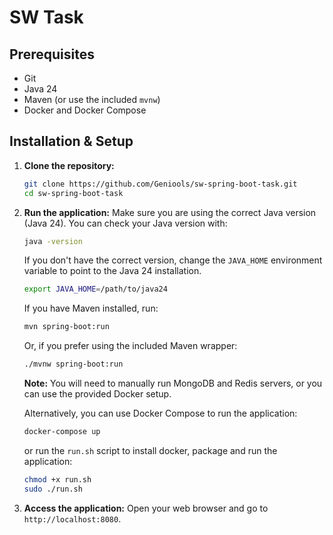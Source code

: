 # SW Task

## Prerequisites

- Git
- Java 24
- Maven (or use the included `mvnw`)
- Docker and Docker Compose

## Installation & Setup

1. **Clone the repository:**
   ```bash
   git clone https://github.com/Geniools/sw-spring-boot-task.git
   cd sw-spring-boot-task

2. **Run the application:**
   Make sure you are using the correct Java version (Java 24). You can check your Java version with:
    ```bash
    java -version
    ```
   If you don't have the correct version, change the `JAVA_HOME` environment variable to point to the Java 24
   installation.

    ```bash
    export JAVA_HOME=/path/to/java24
    ```

   If you have Maven installed, run:

    ```bash
    mvn spring-boot:run
    ```

   Or, if you prefer using the included Maven wrapper:

    ```bash
    ./mvnw spring-boot:run
    ```
   **Note:** You will need to manually run MongoDB and Redis servers, or you can use the provided Docker setup.

   Alternatively, you can use Docker Compose to run the application:

    ```bash
    docker-compose up 
    ```

   or run the `run.sh` script to install docker, package and run the application:

    ```bash
    chmod +x run.sh
    sudo ./run.sh
    ```

3. **Access the application:**
   Open your web browser and go to `http://localhost:8080`.

